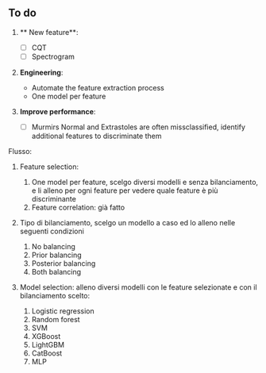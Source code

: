 ## To do

1. ** New feature**:
    - [ ] CQT
    - [ ] Spectrogram 

2. **Engineering**:
    - Automate the feature extraction process
    - One model per feature


4. **Improve performance**:
   - [ ] Murmirs Normal and Extrastoles are often missclassified, identify additional features to discriminate them

Flusso:

1. Feature selection:
   1. One model per feature, scelgo diversi modelli e senza bilanciamento, e li alleno per ogni feature per vedere quale feature è più discriminante
   2. Feature correlation: già fatto

2. Tipo di bilanciamento, scelgo un modello a caso ed lo alleno nelle seguenti condizioni
   1. No balancing
   2. Prior balancing
   3. Posterior balancing
   4. Both balancing

3. Model selection:
   alleno diversi modelli con le feature selezionate e con il bilanciamento scelto:
   1. Logistic regression
   2. Random forest
   3. SVM
   4. XGBoost
   5. LightGBM
   6. CatBoost
   7. MLP
